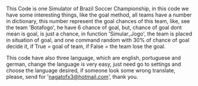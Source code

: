 This Code is one Simulator of Brazil Soccer Championship, in this code we have some interesting things, like the goal method, all teams have a number in dictionary, this number represent the goal chances of this team, like, see the team 'Botafogo', he have 6 chance of goal, but, chance of goal dont mean is goal, is just a chance, in function 'Simular_Jogo', the team is placed in situation of goal, and one command random with 30% of chance of goal decide it, if True = goal of team, if False = the team lose the goal.

This code have also three language, which are english, portuguese and german, change the language is very easy, just need go to settings and choose the language desired, if someone look some wrong translate, please, send for 'nagatofx3@hotmail.com', thank you.
